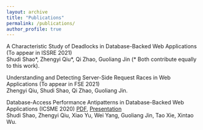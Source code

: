 ```yaml
---
layout: archive
title: "Publications"
permalink: /publications/
author_profile: true
---
```


A Characteristic Study of Deadlocks in Database-Backed Web Applications (To appear in ISSRE 2021)<br>
Shudi Shao*, Zhengyi Qiu*, Qi Zhao, Guoliang Jin (* Both contribute equally to this work).<br>


Understanding and Detecting Server-Side Request Races in Web Applications (To appear in FSE 2021)<br>
Zhengyi Qiu, Shudi Shao, Qi Zhao, Guoliang Jin.<br>

Database-Access Performance Antipatterns in Database-Backed Web Applications (ICSME 2020) [PDF](https://people.engr.ncsu.edu/gjin2/icsme-2020-dbperf), [Presentation](https://www.youtube.com/watch?v=jw7cTmNDIpY&t=18s)<br>
Shudi Shao, Zhengyi Qiu, Xiao Yu, Wei Yang, Guoliang Jin, Tao Xie, Xintao Wu.<br>
